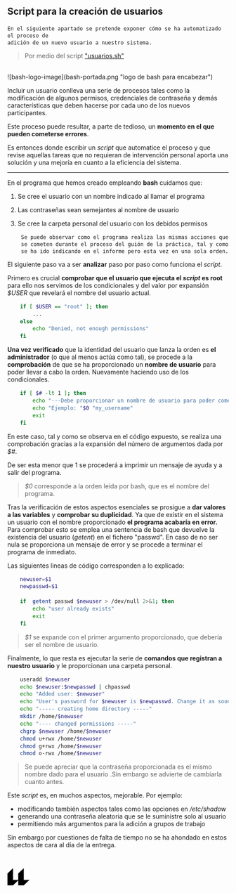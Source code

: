## Script para la creación de usuarios

    En el siguiente apartado se pretende exponer cómo se ha automatizado el proceso de
    adición de un nuevo usuario a nuestro sistema.
> Por medio del script ["usuarios.sh"](usuarios.sh "script del que se habla en este apartado")

<br>  
![bash-logo-image](bash-portada.png "logo de bash para encabezar")
<br>

Incluir un usuario conlleva una serie de procesos tales como la modificación de algunos 
permisos, credenciales de contraseña y demás características que deben hacerse por cada
uno de los nuevos participantes.

Este proceso puede resultar, a parte de tedioso, un **momento en el que pueden cometerse errores**. 

Es entonces donde escribir un *script* que automatice el proceso y que revise
aquellas tareas que no requieran de intervención personal aporta una solución y una mejoría 
en cuanto a la eficiencia del sistema.

***

En el programa que hemos creado empleando **bash** cuidamos que:
1. Se cree el usuario con un nombre indicado al llamar el programa
2. Las contraseñas sean semejantes al nombre de usuario
3. Se cree la carpeta personal del usuario con los debidos permisos


        Se puede observar como el programa realiza las mismas acciones que 
        se cometen durante el proceso del guión de la práctica, tal y como 
        se ha ido indicando en el informe pero esta vez en una sola orden.

El siguiente paso va a ser **analizar** paso por paso como funciona el *script*.


Primero es crucial **comprobar que el usuario que ejecuta el *script* es root** para
ello nos servimos de los condicionales y del valor por expansión *$USER* que revelará
el nombre del usuario actual.
```BASH
    if [ $USER == "root" ]; then
        ...
    else
        echo "Denied, not enough permissions"
    fi
```


**Una vez verificado** que la identidad del usuario que lanza la orden es **el administrador** 
(o que al menos actúa como tal), se procede a la **comprobación** de que se ha proporcionado
un **nombre de usuario** para poder llevar a cabo la orden. Nuevamente haciendo uso de los
condicionales.
```BASH
    if [ $# -lt 1 ]; then
        echo "---Debe proporcionar un nombre de usuario para poder comenzar---"
        echo "Ejemplo: "$0 "my_username"
        exit
    fi
```
En este caso, tal y como se observa en el código expuesto, se realiza una comprobación gracias
a la expansión del número de argumentos dada por *$#*. 

De ser esta menor que 1 se procederá a imprimir un mensaje de ayuda y a salir del programa.
> *$0* corresponde a la orden leida por bash, que es el nombre del programa.


Tras la verificación de estos aspectos esenciales se prosigue a **dar valores a las variables**
y **comprobar su duplicidad**. Ya que de existir en el sistema un usuario con el nombre
proporcionado **el programa acabaría en error.** Para comprobar esto se emplea una sentencia
de bash que devuelve la existencia del usuario (*getent*) en el fichero "passwd". En caso de 
no ser nula se proporciona un mensaje de error y se procede a terminar el programa de 
inmediato.

Las siguientes lineas de código corresponden a lo explicado:
```BASH
    newuser=$1
    newpasswd=$1
   
    if  getent passwd $newuser > /dev/null 2>&1; then
        echo "user already exists"
        exit
    fi
```
> *$1* se expande con el primer argumento proporcionado, que debería ser el nombre de usuario.


Finalmente, lo que resta es ejecutar la serie de **comandos que registran a nuestro usuario** y 
le proporcionan una carpeta personal. 

```BASH
    useradd $newuser
    echo $newuser:$newpasswd | chpasswd
    echo "Added user: $newuser"
    echo "User's password for $newuser is $newpasswd. Change it as soon as possible."
    echo "----- creating home directory -----"
    mkdir /home/$newuser
    echo "---- changed permissions -----"
    chgrp $newuser /home/$newuser 
    chmod u+rwx /home/$newuser
    chmod g+rwx /home/$newuser 
    chmod o-rwx /home/$newuser
```
> Se puede apreciar que la contraseña proporcionada es el mismo nombre dado para el usuario
> .Sin embargo se advierte de cambiarla cuanto antes.


Este *script* es, en muchos aspectos, mejorable. Por ejemplo:
- modificando también aspectos tales como las opciones en */etc/shadow* 
- generando una contraseña aleatoria que se le suministre solo al usuario
- permitiendo más argumentos para la adición a grupos de trabajo

Sin embargo por cuestiones de falta de tiempo no se ha ahondado en estos aspectos de cara al 
día de la entrega.

<br>

![logo](icono-ull-negro.png)